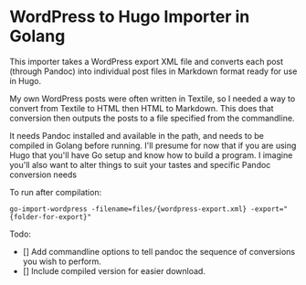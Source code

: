 # WordPress to Hugo Importer in Golang #

This importer takes a WordPress export XML file and converts each post (through Pandoc) into individual post files in Markdown format ready for use in Hugo.

My own WordPress posts were often written in Textile, so I needed a way to convert from Textile to HTML then HTML to Markdown. This does that conversion then outputs the posts to a file specified from the commandline.

It needs Pandoc installed and available in the path, and needs to be compiled in Golang before running. I'll presume for now that if you are using Hugo that you'll have Go setup and know how to build a program. I imagine you'll also want to alter things to suit your tastes and specific Pandoc conversion needs

To run after compilation:

`go-import-wordpress -filename=files/{wordpress-export.xml} -export="{folder-for-export}"`

Todo:

- [] Add commandline options to tell pandoc the sequence of conversions you wish to perform.
- [] Include compiled version for easier download.
